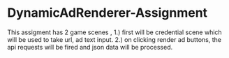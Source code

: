 # DynamicAdRenderer-Assignment

This assigment has 2 game scenes ,
1.) first will be credential scene which will be used to take url, ad text input.
2.) on clicking render ad buttons, the api requests will be fired and json data will be processed.



